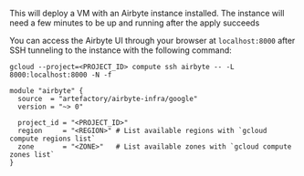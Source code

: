 This will deploy a VM with an Airbyte instance installed.
The instance will need a few minutes to be up and running after the apply succeeds

You can access the Airbyte UI through your browser at `localhost:8000` after SSH tunneling to the instance with the following command:

```shell
gcloud --project=<PROJECT_ID> compute ssh airbyte -- -L 8000:localhost:8000 -N -f
```

```hcl
module "airbyte" {
  source  = "artefactory/airbyte-infra/google"
  version = "~> 0"

  project_id = "<PROJECT_ID>"
  region     = "<REGION>" # List available regions with `gcloud compute regions list`
  zone       = "<ZONE>"   # List available zones with `gcloud compute zones list`
}
```